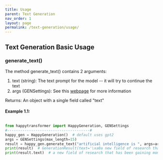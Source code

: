```yaml
---
title: Usage
parent: Text Generation
nav_order: 1
layout: page
permalink: /text-generation/usage/
---
```


## Text Generation Basic Usage 
### generate_text()
The method generate_text() contains 2 arguments:
1. text (string): The text prompt for the model -- it will try to continue the text
2. args (GENSettings): See this [webpage](/text-generation/settings/) for more information


Returns: 
An object with a single field called "text"


#### Example 1.1:
```python

from happytransformer import HappyGeneration, GENSettings
#--------------------------------------#
happy_gen = HappyGeneration()  # default uses gpt2
args = GENSettings(max_length=15)
result = happy_gen.generate_text("artificial intelligence is ", args=args)    
print(result)  # GenerationResult(text='\xa0a new field of research that has been gaining momentum in recent years.')
print(result.text)  # a new field of research that has been gaining momentum in recent years.

```

